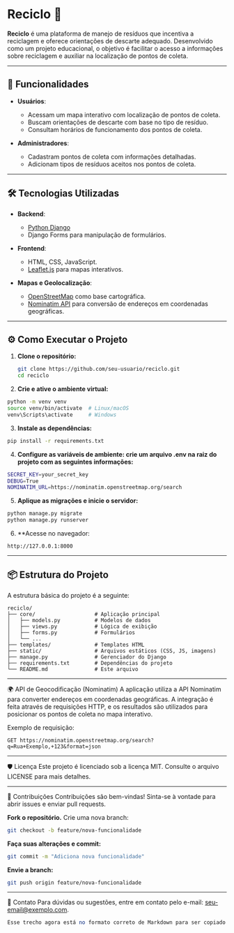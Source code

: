 # Reciclo 🌱

**Reciclo** é uma plataforma de manejo de resíduos que incentiva a reciclagem e oferece orientações de descarte adequado. Desenvolvido como um projeto educacional, o objetivo é facilitar o acesso a informações sobre reciclagem e auxiliar na localização de pontos de coleta.

---

## 🚀 Funcionalidades

- **Usuários**:
  - Acessam um mapa interativo com localização de pontos de coleta.
  - Buscam orientações de descarte com base no tipo de resíduo.
  - Consultam horários de funcionamento dos pontos de coleta.

- **Administradores**:
  - Cadastram pontos de coleta com informações detalhadas.
  - Adicionam tipos de resíduos aceitos nos pontos de coleta.

---

## 🛠️ Tecnologias Utilizadas

- **Backend**: 
  - [Python Django](https://www.djangoproject.com/)
  - Django Forms para manipulação de formulários.

- **Frontend**:
  - HTML, CSS, JavaScript.
  - [Leaflet.js](https://leafletjs.com/) para mapas interativos.

- **Mapas e Geolocalização**:
  - [OpenStreetMap](https://www.openstreetmap.org/) como base cartográfica.
  - [Nominatim API](https://nominatim.org/release-docs/latest/api/Overview/) para conversão de endereços em coordenadas geográficas.

---

## ⚙️ Como Executar o Projeto

1. **Clone o repositório:**
   ```bash
   git clone https://github.com/seu-usuario/reciclo.git
   cd reciclo
   ```
   
2. **Crie e ative o ambiente virtual:**
  ```bash
  python -m venv venv
  source venv/bin/activate  # Linux/macOS
  venv\Scripts\activate     # Windows
  ```

3. **Instale as dependências:**
  ```bash
  pip install -r requirements.txt
  ```

4. **Configure as variáveis de ambiente: crie um arquivo .env na raiz do projeto com as seguintes informações:**
  ```bash
  SECRET_KEY=your_secret_key
  DEBUG=True
  NOMINATIM_URL=https://nominatim.openstreetmap.org/search
  ```

5. **Aplique as migrações e inicie o servidor:**
  ```bash
  python manage.py migrate
  python manage.py runserver
  ```

6. **Acesse no navegador:
  ```http
  http://127.0.0.1:8000
  ```

---

## 📦 Estrutura do Projeto

A estrutura básica do projeto é a seguinte:

```plaintext
reciclo/
├── core/                   # Aplicação principal
│   ├── models.py           # Modelos de dados
│   ├── views.py            # Lógica de exibição
│   ├── forms.py            # Formulários
│   └── ...
├── templates/              # Templates HTML
├── static/                 # Arquivos estáticos (CSS, JS, imagens)
├── manage.py               # Gerenciador do Django
├── requirements.txt        # Dependências do projeto
└── README.md               # Este arquivo
```

---

🌍 API de Geocodificação (Nominatim)
A aplicação utiliza a API Nominatim para converter endereços em coordenadas geográficas. A integração é feita através de requisições HTTP, e os resultados são utilizados para posicionar os pontos de coleta no mapa interativo.

Exemplo de requisição:

```http
GET https://nominatim.openstreetmap.org/search?q=Rua+Exemplo,+123&format=json
```

---

🛡️ Licença
Este projeto é licenciado sob a licença MIT. Consulte o arquivo LICENSE para mais detalhes.

---

🤝 Contribuições
Contribuições são bem-vindas! Sinta-se à vontade para abrir issues e enviar pull requests.

**Fork o repositório.**
Crie uma nova branch:
  ```bash
  git checkout -b feature/nova-funcionalidade
  ```

**Faça suas alterações e commit:**
  ```bash
  git commit -m "Adiciona nova funcionalidade"
  ```

**Envie a branch:**
  ```bash
  git push origin feature/nova-funcionalidade
  ```

---

📧 Contato
Para dúvidas ou sugestões, entre em contato pelo e-mail: seu-email@exemplo.com.

  ```perl
  Esse trecho agora está no formato correto de Markdown para ser copiado e colado diretamente no seu
  ```
